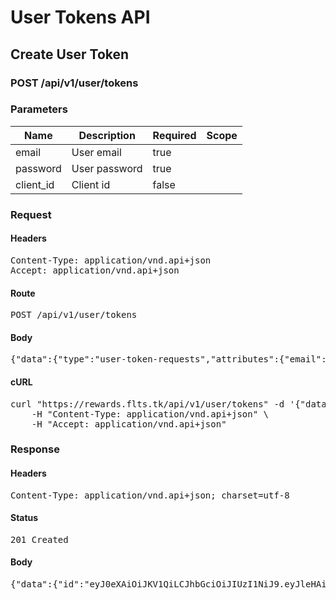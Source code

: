 # User Tokens API

## Create User Token

### POST /api/v1/user/tokens

### Parameters

| Name | Description | Required | Scope |
|------|-------------|----------|-------|
| email | User email | true |  |
| password | User password | true |  |
| client_id | Client id | false |  |

### Request

#### Headers

<pre>Content-Type: application/vnd.api+json
Accept: application/vnd.api+json</pre>

#### Route

<pre>POST /api/v1/user/tokens</pre>

#### Body

<pre>{"data":{"type":"user-token-requests","attributes":{"email":"user@example.com","password":"123456","client-id":"2"}}}</pre>

#### cURL

<pre class="request">curl &quot;https://rewards.flts.tk/api/v1/user/tokens&quot; -d &#39;{&quot;data&quot;:{&quot;type&quot;:&quot;user-token-requests&quot;,&quot;attributes&quot;:{&quot;email&quot;:&quot;user@example.com&quot;,&quot;password&quot;:&quot;123456&quot;,&quot;client-id&quot;:&quot;2&quot;}}}&#39; -X POST \
	-H &quot;Content-Type: application/vnd.api+json&quot; \
	-H &quot;Accept: application/vnd.api+json&quot;</pre>

### Response

#### Headers

<pre>Content-Type: application/vnd.api+json; charset=utf-8</pre>

#### Status

<pre>201 Created</pre>

#### Body

<pre>{"data":{"id":"eyJ0eXAiOiJKV1QiLCJhbGciOiJIUzI1NiJ9.eyJleHAiOjE1NDg0OTI0NDksInN1YiI6MjQwMzYsInR5cGUiOiJhY2Nlc3MifQ.C_BexThWrOJAXry5eYaseXKULAtIMhvi7Y30oqqMipI","type":"paired-jwt-tokens","attributes":{"token":"eyJ0eXAiOiJKV1QiLCJhbGciOiJIUzI1NiJ9.eyJleHAiOjE1NDg0OTI0NDksInN1YiI6MjQwMzYsInR5cGUiOiJhY2Nlc3MifQ.C_BexThWrOJAXry5eYaseXKULAtIMhvi7Y30oqqMipI","refresh":"eyJ0eXAiOiJKV1QiLCJhbGciOiJIUzI1NiJ9.eyJleHAiOjE1NTM1OTAwNDksInN1YiI6MjQwMzYsInR5cGUiOiJyZWZyZXNoIiwiY2xpZW50X2lkIjoiMiJ9.DGnMvnWbMfsdnk8_EZyLbMOqFlHrjQcfg-MwKRAMncc"}}}</pre>
